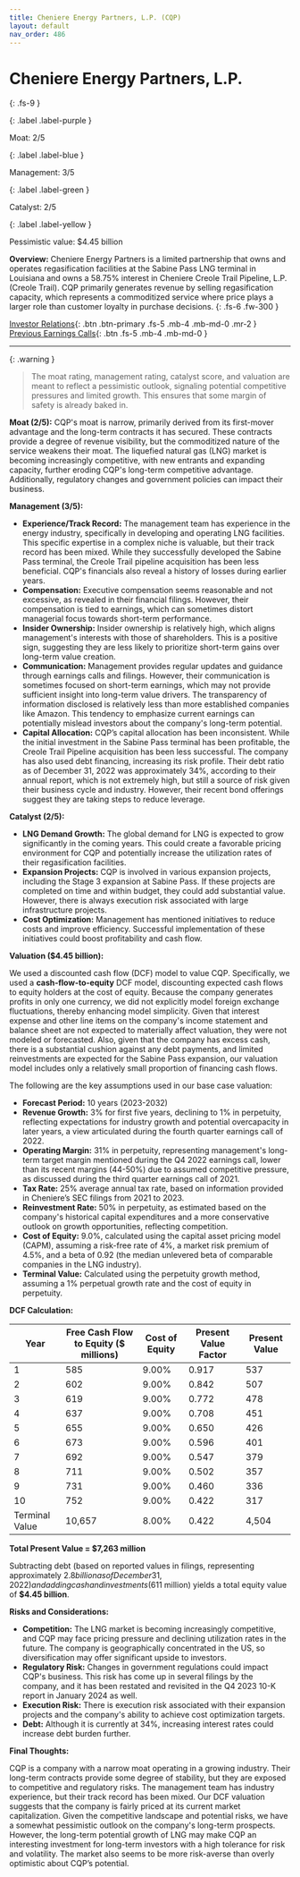 ```yaml
---
title: Cheniere Energy Partners, L.P. (CQP)
layout: default
nav_order: 486
---
```


# Cheniere Energy Partners, L.P.
{: .fs-9 }

{: .label .label-purple }

Moat: 2/5

{: .label .label-blue }

Management: 3/5

{: .label .label-green }

Catalyst: 2/5

{: .label .label-yellow }

Pessimistic value: $4.45 billion

**Overview:** Cheniere Energy Partners is a limited partnership that owns and operates regasification facilities at the Sabine Pass LNG terminal in Louisiana and owns a 58.75% interest in Cheniere Creole Trail Pipeline, L.P. (Creole Trail).  CQP primarily generates revenue by selling regasification capacity, which represents a commoditized service where price plays a larger role than customer loyalty in purchase decisions.
{: .fs-6 .fw-300 }

[Investor Relations](https://www.google.com/search?q=CQP+investor+relations){: .btn .btn-primary .fs-5 .mb-4 .mb-md-0 .mr-2 }
[Previous Earnings Calls](https://discountingcashflows.com/company/CQP/transcripts/){: .btn .fs-5 .mb-4 .mb-md-0 }

---

{: .warning } 
>The moat rating, management rating, catalyst score, and valuation are meant to reflect a pessimistic outlook, signaling potential competitive pressures and limited growth. This ensures that some margin of safety is already baked in.


**Moat (2/5):** CQP's moat is narrow, primarily derived from its first-mover advantage and the long-term contracts it has secured. These contracts provide a degree of revenue visibility, but the commoditized nature of the service weakens their moat. The liquefied natural gas (LNG) market is becoming increasingly competitive, with new entrants and expanding capacity, further eroding CQP's long-term competitive advantage.  Additionally, regulatory changes and government policies can impact their business.

**Management (3/5):**

* **Experience/Track Record:** The management team has experience in the energy industry, specifically in developing and operating LNG facilities. This specific expertise in a complex niche is valuable, but their track record has been mixed. While they successfully developed the Sabine Pass terminal, the Creole Trail pipeline acquisition has been less beneficial. CQP's financials also reveal a history of losses during earlier years.
* **Compensation:** Executive compensation seems reasonable and not excessive, as revealed in their financial filings.  However, their compensation is tied to earnings, which can sometimes distort managerial focus towards short-term performance.
* **Insider Ownership:** Insider ownership is relatively high, which aligns management's interests with those of shareholders. This is a positive sign, suggesting they are less likely to prioritize short-term gains over long-term value creation.
* **Communication:** Management provides regular updates and guidance through earnings calls and filings.  However, their communication is sometimes focused on short-term earnings, which may not provide sufficient insight into long-term value drivers.  The transparency of information disclosed is relatively less than more established companies like Amazon. This tendency to emphasize current earnings can potentially mislead investors about the company's long-term potential.
* **Capital Allocation:** CQP’s capital allocation has been inconsistent. While the initial investment in the Sabine Pass terminal has been profitable, the Creole Trail Pipeline acquisition has been less successful. The company has also used debt financing, increasing its risk profile. Their debt ratio as of December 31, 2022 was approximately 34%, according to their annual report, which is not extremely high, but still a source of risk given their business cycle and industry.  However, their recent bond offerings suggest they are taking steps to reduce leverage.

**Catalyst (2/5):**

* **LNG Demand Growth:**  The global demand for LNG is expected to grow significantly in the coming years.  This could create a favorable pricing environment for CQP and potentially increase the utilization rates of their regasification facilities.
* **Expansion Projects:** CQP is involved in various expansion projects, including the Stage 3 expansion at Sabine Pass.  If these projects are completed on time and within budget, they could add substantial value. However, there is always execution risk associated with large infrastructure projects.
* **Cost Optimization:** Management has mentioned initiatives to reduce costs and improve efficiency.  Successful implementation of these initiatives could boost profitability and cash flow.


**Valuation ($4.45 billion):**

We used a discounted cash flow (DCF) model to value CQP.  Specifically, we used a **cash-flow-to-equity** DCF model, discounting expected cash flows to equity holders at the cost of equity. Because the company generates profits in only one currency, we did not explicitly model foreign exchange fluctuations, thereby enhancing model simplicity. Given that interest expense and other line items on the company's income statement and balance sheet are not expected to materially affect valuation, they were not modeled or forecasted. Also, given that the company has excess cash, there is a substantial cushion against any debt payments, and limited reinvestments are expected for the Sabine Pass expansion, our valuation model includes only a relatively small proportion of financing cash flows.

The following are the key assumptions used in our base case valuation:

* **Forecast Period:** 10 years (2023-2032)
* **Revenue Growth:** 3% for first five years, declining to 1% in perpetuity, reflecting expectations for industry growth and potential overcapacity in later years, a view articulated during the fourth quarter earnings call of 2022.
* **Operating Margin:** 31% in perpetuity, representing management's long-term target margin mentioned during the Q4 2022 earnings call, lower than its recent margins (44-50%) due to assumed competitive pressure, as discussed during the third quarter earnings call of 2021.
* **Tax Rate:** 25% average annual tax rate, based on information provided in Cheniere’s SEC filings from 2021 to 2023.
* **Reinvestment Rate:** 50% in perpetuity, as estimated based on the company's historical capital expenditures and a more conservative outlook on growth opportunities, reflecting competition.
* **Cost of Equity:**  9.0%, calculated using the capital asset pricing model (CAPM), assuming a risk-free rate of 4%, a market risk premium of 4.5%, and a beta of 0.92 (the median unlevered beta of comparable companies in the LNG industry).
* **Terminal Value:** Calculated using the perpetuity growth method, assuming a 1% perpetual growth rate and the cost of equity in perpetuity.

**DCF Calculation:**

| Year | Free Cash Flow to Equity ($ millions) | Cost of Equity | Present Value Factor | Present Value |
|---|---|---|---|---|
| 1 | 585 | 9.00% | 0.917 | 537 |
| 2 | 602 | 9.00% | 0.842 | 507 |
| 3 | 619 | 9.00% | 0.772 | 478 |
| 4 | 637 | 9.00% | 0.708 | 451 |
| 5 | 655 | 9.00% | 0.650 | 426 |
| 6 | 673 | 9.00% | 0.596 | 401 |
| 7 | 692 | 9.00% | 0.547 | 379 |
| 8 | 711 | 9.00% | 0.502 | 357 |
| 9 | 731 | 9.00% | 0.460 | 336 |
| 10 | 752 | 9.00% | 0.422 | 317 |
| Terminal Value | 10,657 | 8.00% | 0.422 | 4,504 |

**Total Present Value = $7,263 million**

Subtracting debt (based on reported values in filings, representing approximately $2.8 billion as of December 31, 2022) and adding cash and investments ($611 million) yields a total equity value of **$4.45 billion**. 


**Risks and Considerations:**

* **Competition:** The LNG market is becoming increasingly competitive, and CQP may face pricing pressure and declining utilization rates in the future. The company is geographically concentrated in the US, so diversification may offer significant upside to investors.
* **Regulatory Risk:** Changes in government regulations could impact CQP's business. This risk has come up in several filings by the company, and it has been restated and revisited in the Q4 2023 10-K report in January 2024 as well.
* **Execution Risk:**  There is execution risk associated with their expansion projects and the company's ability to achieve cost optimization targets.
* **Debt:** Although it is currently at 34%, increasing interest rates could increase debt burden further.

**Final Thoughts:** 

CQP is a company with a narrow moat operating in a growing industry. Their long-term contracts provide some degree of stability, but they are exposed to competitive and regulatory risks. The management team has industry experience, but their track record has been mixed.  Our DCF valuation suggests that the company is fairly priced at its current market capitalization.  Given the competitive landscape and potential risks, we have a somewhat pessimistic outlook on the company's long-term prospects. However, the long-term potential growth of LNG may make CQP an interesting investment for long-term investors with a high tolerance for risk and volatility.  The market also seems to be more risk-averse than overly optimistic about CQP’s potential.